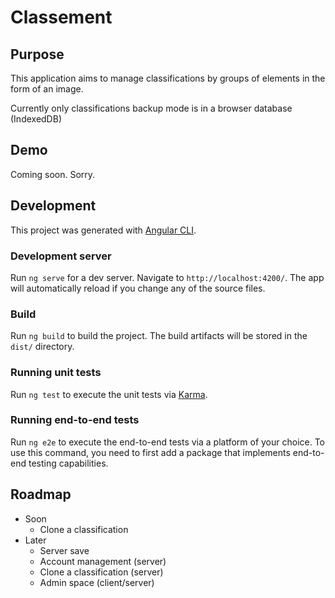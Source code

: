 # Classement

## Purpose

This application aims to manage classifications by groups of elements in the form of an image.

Currently only classifications backup mode is in a browser database (IndexedDB)

## Demo

Coming soon. Sorry.

## Development

This project was generated with [Angular CLI](https://github.com/angular/angular-cli).

### Development server

Run `ng serve` for a dev server. Navigate to `http://localhost:4200/`. The app will automatically reload if you change any of the source files.

### Build

Run `ng build` to build the project. The build artifacts will be stored in the `dist/` directory.

### Running unit tests

Run `ng test` to execute the unit tests via [Karma](https://karma-runner.github.io).

### Running end-to-end tests

Run `ng e2e` to execute the end-to-end tests via a platform of your choice. To use this command, you need to first add a package that implements end-to-end testing capabilities.

## Roadmap

-   Soon
    -   Clone a classification
-   Later
    -   Server save
    -   Account management (server)
    -   Clone a classification (server)
    -   Admin space (client/server)
